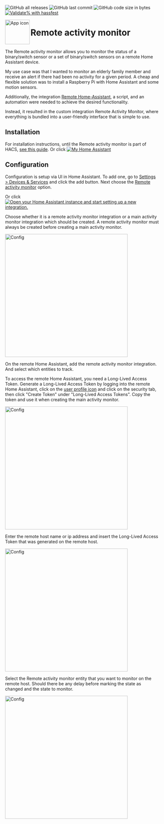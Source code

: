 
<!-- markdownlint-disable MD041 -->
![GitHub all releases](https://img.shields.io/github/downloads/kgn3400/remote_activity_monitor/total)
![GitHub last commit](https://img.shields.io/github/last-commit/kgn3400/remote_activity_monitor)
![GitHub code size in bytes](https://img.shields.io/github/languages/code-size/kgn3400/remote_activity_monitor)
[![Validate% with hassfest](https://github.com/kgn3400/remote_activity_monitor/workflows/Validate%20with%20hassfest/badge.svg)](https://github.com/kgn3400/remote_activity_monitor/actions/workflows/hassfest.yaml)

<img align="left" width="80" height="80" src="https://kgn3400.github.io/remote_activity_monitor/assets/icon.png" alt="App icon">

# Remote activity monitor

<br/>
The Remote activity monitor allows you to monitor the status of a binary/switch sensor or a set of binary/switch sensors on a remote Home Assistant device.

My use case was that I wanted to monitor an elderly family member and receive an alert if there had been no activity for a given period. A cheap and flexible solution was to install a Raspberry Pi with Home Assistant and some motion sensors.

Additionally, the integration [Remote Home-Assistant](https://github.com/custom-components/remote_homeassistant), a script, and an automation were needed to achieve the desired functionality.

Instead, it resulted in the custom integration Remote Activity Monitor, where everything is bundled into a user-friendly interface that is simple to use.

## Installation

For installation instructions, until the Remote activity monitor is part of HACS, [see this guide](https://hacs.xyz/docs/faq/custom_repositories).
Or click
[![My Home Assistant](https://img.shields.io/badge/Home%20Assistant-%2341BDF5.svg?style=flat&logo=home-assistant&label=Add%20to%20HACS)](https://my.home-assistant.io/redirect/hacs_repository/?owner=kgn3400&repository=remote_activity_monitor&category=integration)

## Configuration

Configuration is setup via UI in Home Assistant. To add one, go to [Settings > Devices & Services](https://my.home-assistant.io/redirect/integrations) and click the add button. Next choose the [Remote activity monitor](https://my.home-assistant.io/redirect/config_flow_start?domain=remote_activity_monitor) option.

Or click
[![Open your Home Assistant instance and start setting up a new integration.](https://my.home-assistant.io/badges/config_flow_start.svg)](https://my.home-assistant.io/redirect/config_flow_start/?domain=remote_activity_monitor)

Choose whether it is a remote activity monitor integration or a main activity monitor integration which should be created. A remote activity monitor must always be created before creating a main activity monitor.

<img src="https://kgn3400.github.io/remote_activity_monitor/assets/config-menu.png" width="400" height="auto" alt="Config">
<br>

On the remote Home Assistant, add the remote activity monitor integration. And select which entities to track.

To access the remote Home Assistant, you need a Long-Lived Access Token. Generate a Long-Lived Access Token by logging into the remote Home Assistant, click on the [user profile icon](https://my.home-assistant.io/redirect/profile) and click on the security tab, then click "Create Token" under "Long-Lived Access Tokens". Copy the token and use it when creating the main activity monitor.

<img src="https://kgn3400.github.io/remote_activity_monitor/assets/config-remote.png" width="400" height="auto" alt="Config">
<br>

Enter the remote host name or ip address and insert the Long-Lived Access Token that was generated on the remote host.

<img src="https://kgn3400.github.io/remote_activity_monitor/assets/config-main-1.png" width="400" height="auto" alt="Config">
<br>

Select the Remote activity monitor entity that you want to monitor on the remote host. Should there be any delay before marking the state as changed and the state to monitor.

<img src="https://kgn3400.github.io/remote_activity_monitor/assets/config-main-2.png" width="400" height="auto" alt="Config">
